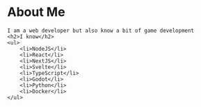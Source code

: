 # About Me
	I am a web developer but also know a bit of game development
	<h2>I know</h2>
	<ul>
		<li>NodeJS</li>
		<li>React</li>
		<li>NextJS</li>
		<li>Svelte</li>
		<li>TypeScript</li>
		<li>Godot</li>
		<li>Python</li>
		<li>Docker</li>
	</ul>
